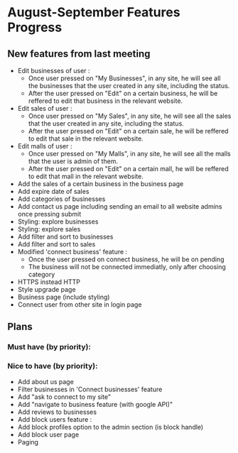 
# August-September Features Progress
## New features from last meeting
+ Edit businesses of user :
    + Once user pressed on "My Businesses", in any site, he will see all the businesses that the user created in any site, including the status.
    + After the user pressed on "Edit" on a certain business, he will be reffered to edit that business in the relevant website.
+ Edit sales of user :
    + Once user pressed on "My Sales", in any site, he will see all the sales that the user created in any site, including the status.
    + After the user pressed on "Edit" on a certain sale, he will be reffered to edit that sale in the relevant website.
+ Edit malls of user :
    + Once user pressed on "My Malls", in any site, he will see all the malls that the user is admin of them.
    + After the user pressed on "Edit" on a certain mall, he will be reffered to edit that mall in the relevant website.
+ Add the sales of a certain business in the business page
+ Add expire date of sales
+ Add categories of businesses
+ Add contact us page including sending an email to all website admins once pressing submit
+ Styling: explore businesses
+ Styling: explore sales
+ Add filter and sort to businesses
+ Add filter and sort to sales
+ Modified 'connect business' feature :
    + Once the user pressed on connect business, he will be on pending
    + The business will not be connected immediatly, only after choosing category
+ HTTPS instead HTTP
+ Style upgrade page
+ Business page (include styling)
+ Connect user from other site in login page

## Plans
### Must have (by priority):

### Nice to have (by priority):
+ Add about us page
+ Filter businesses in 'Connect businesses' feature
+ Add "ask to connect to my site"
+ Add "navigate to business feature (with google API)"
+ Add reviews to businesses
+ Add block users feature :
 + Add block profiles option to the admin section (is block handle)
 + Add block user page
+ Paging
